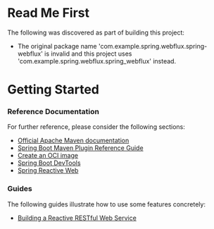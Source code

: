 # Read Me First
The following was discovered as part of building this project:

* The original package name 'com.example.spring.webflux.spring-webflux' is invalid and this project uses 'com.example.spring.webflux.spring_webflux' instead.

# Getting Started

### Reference Documentation
For further reference, please consider the following sections:

* [Official Apache Maven documentation](https://maven.apache.org/guides/index.html)
* [Spring Boot Maven Plugin Reference Guide](https://docs.spring.io/spring-boot/docs/3.3.0/maven-plugin/reference/html/)
* [Create an OCI image](https://docs.spring.io/spring-boot/docs/3.3.0/maven-plugin/reference/html/#build-image)
* [Spring Boot DevTools](https://docs.spring.io/spring-boot/docs/3.3.0/reference/htmlsingle/index.html#using.devtools)
* [Spring Reactive Web](https://docs.spring.io/spring-boot/docs/3.3.0/reference/htmlsingle/index.html#web.reactive)

### Guides
The following guides illustrate how to use some features concretely:

* [Building a Reactive RESTful Web Service](https://spring.io/guides/gs/reactive-rest-service/)


